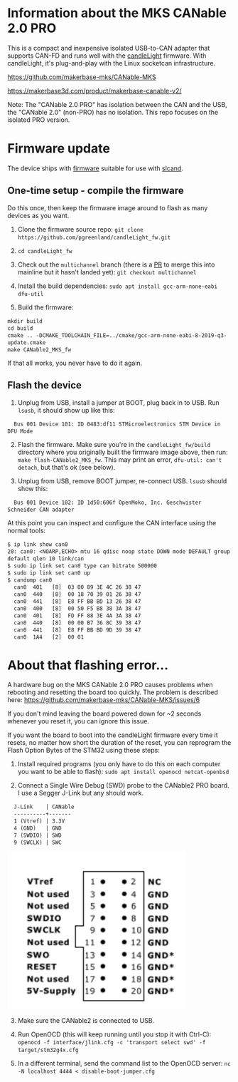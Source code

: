 # Information about the MKS CANable 2.0 PRO

This is a compact and inexpensive isolated USB-to-CAN
adapter that supports CAN-FD and runs well with the
[candleLight](https://github.com/candle-usb/candleLight_fw) firmware.
With candleLight, it's plug-and-play with the Linux socketcan
infrastructure.

<https://github.com/makerbase-mks/CANable-MKS>

<https://makerbase3d.com/product/makerbase-canable-v2/>

Note: The "CANable 2.0 PRO" has isolation between the CAN and the USB,
the "CANable 2.0" (non-PRO) has no isolation.  This repo focuses on the
isolated PRO version.


# Firmware update

The device ships with
[firmware](https://github.com/normaldotcom/canable2-fw) suitable for
use with [slcand](https://github.com/linux-can/can-utils/).


## One-time setup - compile the firmware

Do this once, then keep the firmware image around to flash as many
devices as you want.

1. Clone the firmware source repo: `git clone https://github.com/pgreenland/candleLight_fw.git`

2. `cd candleLight_fw`

3. Check out the `multichannel` branch (there is a
[PR](https://github.com/candle-usb/candleLight_fw/pull/176) to merge
this into mainline but it hasn't landed yet): `git checkout multichannel`

4. Install the build dependencies: `sudo apt install gcc-arm-none-eabi dfu-util`

5. Build the firmware:
```
mkdir build
cd build
cmake .. -DCMAKE_TOOLCHAIN_FILE=../cmake/gcc-arm-none-eabi-8-2019-q3-update.cmake
make CANable2_MKS_fw
```

If that all works, you never have to do it again.


## Flash the device

1. Unplug from USB, install a jumper at BOOT, plug back in to USB.
Run `lsusb`, it should show up like this:
```
  Bus 001 Device 101: ID 0483:df11 STMicroelectronics STM Device in DFU Mode
```

2. Flash the firmware.  Make sure you're in the `candleLight_fw/build`
directory where you originally built the firmware image above, then run:
`make flash-CANable2_MKS_fw`.  This may print an error, `dfu-util:
can't detach`, but that's ok (see below).

3. Unplug from USB, remove BOOT jumper, re-connect USB.  `lsusb` should
show this:
```
  Bus 001 Device 102: ID 1d50:606f OpenMoko, Inc. Geschwister Schneider CAN adapter
```

At this point you can inspect and configure the CAN interface using the normal tools:

```
$ ip link show can0
20: can0: <NOARP,ECHO> mtu 16 qdisc noop state DOWN mode DEFAULT group default qlen 10 link/can
$ sudo ip link set can0 type can bitrate 500000
$ sudo ip link set can0 up
$ candump can0
  can0  401   [8]  03 00 89 3E 4C 26 38 47
  can0  440   [8]  00 18 70 39 01 26 38 47
  can0  441   [8]  E8 FF BB BD 13 26 38 47
  can0  400   [8]  00 50 F5 B8 38 3A 38 47
  can0  401   [8]  FD FF 88 3E 4A 3A 38 47
  can0  440   [8]  00 00 B7 36 8C 39 38 47
  can0  441   [8]  E8 FF BB BD 9D 39 38 47
  can0  1A4   [2]  00 01
```



# About that flashing error...

A hardware bug on the MKS CANable 2.0 PRO causes problems when rebooting
and resetting the board too quickly.  The problem is described here:
<https://github.com/makerbase-mks/CANable-MKS/issues/6>

If you don't mind leaving the board powered down for ~2 seconds whenever
you reset it, you can ignore this issue.

If you want the board to boot into the candleLight firmware every time it
resets, no matter how short the duration of the reset, you can reprogram
the Flash Option Bytes of the STM32 using these steps:

1. Install required programs (you only have to do this on each computer
you want to be able to flash): `sudo apt install openocd netcat-openbsd`

2. Connect a Single Wire Debug (SWD) probe to the CANable2 PRO board.
I use a Segger J-Link but any should work.
```
  J-Link    | CANable
  ----------+-------
  1 (Vtref) | 3.3V
  4 (GND)   | GND
  7 (SWDIO) | SWD
  9 (SWCLK) | SWC
```
![](/pics/j-link-connector.png)

3. Make sure the CANable2 is connected to USB.

4. Run OpenOCD (this will keep running until you stop it with
Ctrl-C): `openocd -f interface/jlink.cfg -c 'transport select swd'
-f target/stm32g4x.cfg`

5. In a different terminal, send the command list to the OpenOCD server:
`nc -N localhost 4444 < disable-boot-jumper.cfg`
